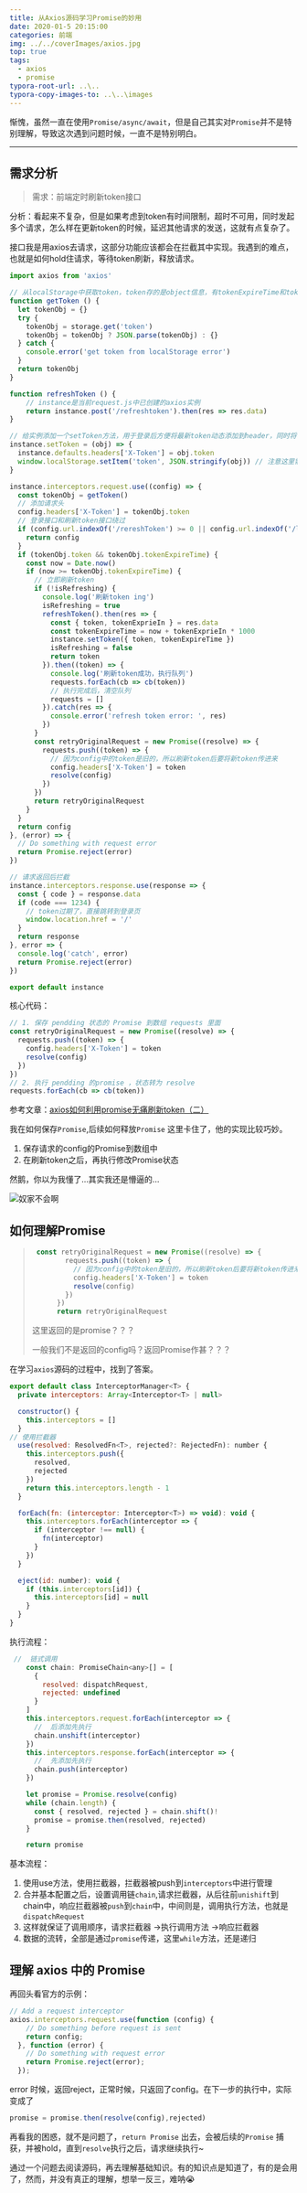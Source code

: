 ```yaml
---
title: 从Axios源码学习Promise的妙用
date: 2020-01-5 20:15:00
categories: 前端
img: ../../coverImages/axios.jpg
top: true
tags:
  - axios
  - promise
typora-root-url: ..\..
typora-copy-images-to: ..\..\images
---
```






惭愧，虽然一直在使用`Promise/async/await`，但是自己其实对`Promise`并不是特别理解，导致这次遇到问题时候，一直不是特别明白。

------

## 需求分析

> 需求：前端定时刷新token接口

分析：看起来不复杂，但是如果考虑到token有时间限制，超时不可用，同时发起多个请求，怎么样在更新token的时候，延迟其他请求的发送，这就有点复杂了。

接口我是用axios去请求，这部分功能应该都会在拦截其中实现。我遇到的难点，也就是如何hold住请求，等待token刷新，释放请求。



```js
import axios from 'axios'

// 从localStorage中获取token，token存的是object信息，有tokenExpireTime和token两个字段
function getToken () {
  let tokenObj = {}
  try {
    tokenObj = storage.get('token')
    tokenObj = tokenObj ? JSON.parse(tokenObj) : {}
  } catch {
    console.error('get token from localStorage error')
  }
  return tokenObj
}

function refreshToken () {
    // instance是当前request.js中已创建的axios实例
    return instance.post('/refreshtoken').then(res => res.data)
}

// 给实例添加一个setToken方法，用于登录后方便将最新token动态添加到header，同时将token保存在localStorage中
instance.setToken = (obj) => {
  instance.defaults.headers['X-Token'] = obj.token
  window.localStorage.setItem('token', JSON.stringify(obj)) // 注意这里需要变成字符串后才能放到localStorage中
}

instance.interceptors.request.use((config) => {
  const tokenObj = getToken()
  // 添加请求头
  config.headers['X-Token'] = tokenObj.token
  // 登录接口和刷新token接口绕过
  if (config.url.indexOf('/rereshToken') >= 0 || config.url.indexOf('/login') >= 0) {
    return config
  }
  if (tokenObj.token && tokenObj.tokenExpireTime) {
    const now = Date.now()
    if (now >= tokenObj.tokenExpireTime) {
      // 立即刷新token
      if (!isRefreshing) {
        console.log('刷新token ing')
        isRefreshing = true
        refreshToken().then(res => {
          const { token, tokenExprieIn } = res.data
          const tokenExpireTime = now + tokenExprieIn * 1000
          instance.setToken({ token, tokenExpireTime })
          isRefreshing = false
          return token
        }).then((token) => {
          console.log('刷新token成功，执行队列')
          requests.forEach(cb => cb(token))
          // 执行完成后，清空队列
          requests = []
        }).catch(res => {
          console.error('refresh token error: ', res)
        })
      }
      const retryOriginalRequest = new Promise((resolve) => {
        requests.push((token) => {
          // 因为config中的token是旧的，所以刷新token后要将新token传进来
          config.headers['X-Token'] = token
          resolve(config)
        })
      })
      return retryOriginalRequest
    }
  }
  return config
}, (error) => {
  // Do something with request error
  return Promise.reject(error)
})

// 请求返回后拦截
instance.interceptors.response.use(response => {
  const { code } = response.data
  if (code === 1234) {
    // token过期了，直接跳转到登录页 
    window.location.href = '/'
  }
  return response
}, error => {
  console.log('catch', error)
  return Promise.reject(error)
})

export default instance
```

核心代码：

```js
// 1. 保存 pendding 状态的 Promise 到数组 requests 里面
const retryOriginalRequest = new Promise((resolve) => {
  requests.push((token) => {
    config.headers['X-Token'] = token
    resolve(config)
  })
})
// 2. 执行 pendding 的promise ，状态转为 resolve
requests.forEach(cb => cb(token))
```

参考文章：[axios如何利用promise无痛刷新token（二）](https://juejin.im/post/5dcac7686fb9a04a9e37b595)

我在如何保存`Promise`,后续如何释放`Promise` 这里卡住了，他的实现比较巧妙。

1. 保存请求的config的Promise到数组中
2. 在刷新token之后，再执行修改Promise状态

然鹅，你以为我懂了...其实我还是懵逼的...



![奴家不会啊](/images/1-1578487578225.png)



## 如何理解Promise

> ```js
>  const retryOriginalRequest = new Promise((resolve) => {
>         requests.push((token) => {
>           // 因为config中的token是旧的，所以刷新token后要将新token传进来
>           config.headers['X-Token'] = token
>           resolve(config)
>         })
>       })
>       return retryOriginalRequest
> ```
>
> 这里返回的是promise？？？
>
> 一般我们不是返回的config吗？返回Promise作甚？？？



在学习`axios`源码的过程中，找到了答案。

```js
export default class InterceptorManager<T> {
  private interceptors: Array<Interceptor<T> | null>

  constructor() {
    this.interceptors = []
  }
// 使用拦截器
  use(resolved: ResolvedFn<T>, rejected?: RejectedFn): number {
    this.interceptors.push({
      resolved,
      rejected
    })
    return this.interceptors.length - 1
  }

  forEach(fn: (interceptor: Interceptor<T>) => void): void {
    this.interceptors.forEach(interceptor => {
      if (interceptor !== null) {
        fn(interceptor)
      }
    })
  }

  eject(id: number): void {
    if (this.interceptors[id]) {
      this.interceptors[id] = null
    }
  }
}
```

执行流程：

```js
 //  链式调用
    const chain: PromiseChain<any>[] = [
      {
        resolved: dispatchRequest,
        rejected: undefined
      }
    ]
    this.interceptors.request.forEach(interceptor => {
      //  后添加先执行
      chain.unshift(interceptor)
    })
    this.interceptors.response.forEach(interceptor => {
      //  先添加先执行
      chain.push(interceptor)
    })

    let promise = Promise.resolve(config)
    while (chain.length) {
      const { resolved, rejected } = chain.shift()!
      promise = promise.then(resolved, rejected)
    }

    return promise
```



基本流程：

1. 使用use方法，使用拦截器，拦截器被push到`interceptors`中进行管理
2. 合并基本配置之后，设置调用链`chain`,请求拦截器，从后往前`unishift`到chain中，响应拦截器被`push`到`chain`中，中间则是，调用执行方法，也就是`dispatchRequest`
3. 这样就保证了调用顺序，请求拦截器 ->执行调用方法 ->响应拦截器
4. 数据的流转，全部是通过`promise`传递，这里`while`方法，还是递归



## 理解 axios 中的 Promise

再回头看官方的示例：

```js
// Add a request interceptor
axios.interceptors.request.use(function (config) {
    // Do something before request is sent
    return config;
  }, function (error) {
    // Do something with request error
    return Promise.reject(error);
  });
```

error 时候，返回reject，正常时候，只返回了config。在下一步的执行中，实际变成了

```js
promise = promise.then(resolve(config),rejected)
```



再看我的困惑，就不是问题了，`return Promise` 出去，会被后续的`Promise` 捕获，并被hold，直到`resolve`执行之后，请求继续执行~

通过一个问题去阅读源码，再去理解基础知识。有的知识点是知道了，有的是会用了，然而，并没有真正的理解，想举一反三，难呐😭

